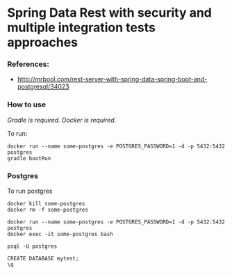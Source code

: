 # Spring Data Rest with security and multiple integration tests approaches

### References:
- http://mrbool.com/rest-server-with-spring-data-spring-boot-and-postgresql/34023

### How to use
*Gradle is required.*
*Docker is required.*

To run: 
```
docker run --name some-postgres -e POSTGRES_PASSWORD=1 -d -p 5432:5432 postgres
gradle bootRun
```

### Postgres
To run postgres

```
docker kill some-postgres
docker rm -f some-postgres

docker run --name some-postgres -e POSTGRES_PASSWORD=1 -d -p 5432:5432 postgres
docker exec -it some-postgres bash

psql -U postgres

CREATE DATABASE mytest;
\q
```
